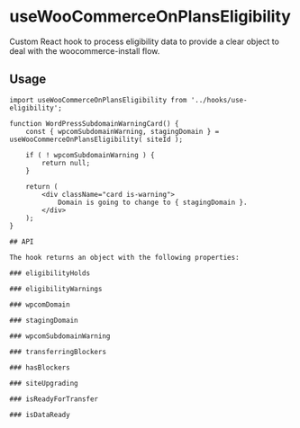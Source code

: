 # useWooCommerceOnPlansEligibility

Custom React hook to process eligibility data to provide a clear object to deal with the woocommerce-install flow.

## Usage

```es6
import useWooCommerceOnPlansEligibility from '../hooks/use-eligibility';

function WordPressSubdomainWarningCard() {
	const { wpcomSubdomainWarning, stagingDomain } = useWooCommerceOnPlansEligibility( siteId );

	if ( ! wpcomSubdomainWarning ) {
		return null;
	}

	return (
		<div className="card is-warning">
			Domain is going to change to { stagingDomain }.
		</div>
	);
}

## API

The hook returns an object with the following properties:

### eligibilityHolds

### eligibilityWarnings

### wpcomDomain

### stagingDomain

### wpcomSubdomainWarning

### transferringBlockers

### hasBlockers

### siteUpgrading

### isReadyForTransfer

### isDataReady